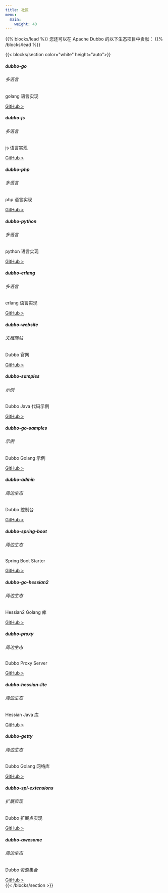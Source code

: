```yaml
---
title: 社区
menu:
  main:
    weight: 40
---
```


<!--add blocks of content here to add more sections to the community page -->
{{% blocks/lead %}}
您还可以在 Apache Dubbo 的以下生态项目中贡献：
{{% /blocks/lead %}}

{{< blocks/section color="white" height="auto">}}
<div class="row container-fluid pb-5">
<div class="col-3">
    <div class="card" >
        <div class="card-body" >
            <h5 class="card-title">dubbo-go</h5>
            <h6 class="card-subtitle mb-2 text-muted">多语言</h6>
            <p class="card-text">golang 语言实现</p> 
            <a href="https://github.com/apache/dubbo-go" class="card-link text-primary">GitHub > </a>
        </div>
    </div>
</div>
<div class="col-3">
    <div class="card">
        <div class="card-body" >
            <h5 class="card-title">dubbo-js</h5>
            <h6 class="card-subtitle mb-2 text-muted">多语言</h6>
            <p class="card-text">js 语言实现</p> 
            <a href="https://github.com/apache/dubbo-js" class="card-link text-primary">GitHub > </a>
        </div>
    </div>
</div>
<div class="col-3">
    <div class="card">
        <div class="card-body" >
            <h5 class="card-title">dubbo-php</h5>
            <h6 class="card-subtitle mb-2 text-muted">多语言</h6>
            <p class="card-text">php 语言实现</p> 
            <a href="https://github.com/apache/dubbo-php-framework" class="card-link text-primary">GitHub > </a>
        </div>
    </div>
</div>
<div class="col-3">
    <div class="card">
        <div class="card-body" >
            <h5 class="card-title">dubbo-python</h5>
            <h6 class="card-subtitle mb-2 text-muted">多语言</h6>
            <p class="card-text">python 语言实现</p> 
            <a href="https://github.com/apache/dubbo-python" class="card-link text-primary">GitHub > </a>
        </div>
    </div>
</div>
</div>

<div class="row container-fluid pb-5">
<div class="col-3">
    <div class="card" >
        <div class="card-body" >
            <h5 class="card-title">dubbo-erlang</h5>
            <h6 class="card-subtitle mb-2 text-muted">多语言</h6>
            <p class="card-text">erlang 语言实现</p> 
            <a href="https://github.com/apache/dubbo-erlang" class="card-link text-primary">GitHub > </a>
        </div>
    </div>
</div>
<div class="col-3">
    <div class="card">
        <div class="card-body" >
            <h5 class="card-title">dubbo-website</h5>
            <h6 class="card-subtitle mb-2 text-muted">文档网站</h6>
            <p class="card-text">Dubbo 官网</p> 
            <a href="https://github.com/apache/dubbo-website" class="card-link text-primary">GitHub > </a>
        </div>
    </div>
</div>
<div class="col-3">
    <div class="card">
        <div class="card-body" >
            <h5 class="card-title">dubbo-samples</h5>
            <h6 class="card-subtitle mb-2 text-muted">示例</h6>
            <p class="card-text">Dubbo Java 代码示例</p> 
            <a href="https://github.com/apache/dubbo-samples" class="card-link text-primary">GitHub > </a>
        </div>
    </div>
</div>
<div class="col-3">
    <div class="card">
        <div class="card-body" >
            <h5 class="card-title">dubbo-go-samples</h5>
            <h6 class="card-subtitle mb-2 text-muted">示例</h6>
            <p class="card-text">Dubbo Golang 示例</p> 
            <a href="https://github.com/apache/dubbo-go-samples" class="card-link text-primary">GitHub > </a>
        </div>
    </div>
</div>
</div>

<div class="row container-fluid pb-5">
<div class="col-3">
    <div class="card" >
        <div class="card-body" >
            <h5 class="card-title">dubbo-admin</h5>
            <h6 class="card-subtitle mb-2 text-muted">周边生态</h6>
            <p class="card-text">Dubbo 控制台</p> 
            <a href="https://github.com/apache/dubbo-admin" class="card-link text-primary">GitHub > </a>
        </div>
    </div>
</div>
<div class="col-3">
    <div class="card">
        <div class="card-body" >
            <h5 class="card-title">dubbo-spring-boot</h5>
            <h6 class="card-subtitle mb-2 text-muted">周边生态</h6>
            <p class="card-text">Spring Boot Starter</p> 
            <a href="https://github.com/apache/dubbo-spring-boot-project" class="card-link text-primary">GitHub > </a>
        </div>
    </div>
</div>
<div class="col-3">
    <div class="card">
        <div class="card-body" >
            <h5 class="card-title">dubbo-go-hessian2</h5>
            <h6 class="card-subtitle mb-2 text-muted">周边生态</h6>
            <p class="card-text">Hessian2 Golang 库</p> 
            <a href="https://github.com/apache/dubbo-go-hessian2" class="card-link text-primary">GitHub > </a>
        </div>
    </div>
</div>
<div class="col-3">
    <div class="card">
        <div class="card-body" >
            <h5 class="card-title">dubbo-proxy</h5>
            <h6 class="card-subtitle mb-2 text-muted">周边生态</h6>
            <p class="card-text">Dubbo Proxy Server</p> 
            <a href="https://github.com/apache/dubbo-proxy" class="card-link text-primary">GitHub > </a>
        </div>
    </div>
</div>
</div>

<div class="row container-fluid pb-5">
<div class="col-3">
    <div class="card" >
        <div class="card-body" >
            <h5 class="card-title">dubbo-hessian-lite</h5>
            <h6 class="card-subtitle mb-2 text-muted">周边生态</h6>
            <p class="card-text">Hessian Java 库</p> 
            <a href="https://github.com/apache/dubbo-hessian-lite" class="card-link text-primary">GitHub > </a>
        </div>
    </div>
</div>
<div class="col-3">
    <div class="card">
        <div class="card-body" >
            <h5 class="card-title">dubbo-getty</h5>
            <h6 class="card-subtitle mb-2 text-muted">周边生态</h6>
            <p class="card-text">Dubbo Golang 网络库</p> 
            <a href="https://github.com/apache/dubbo-getty" class="card-link text-primary">GitHub > </a>
        </div>
    </div>
</div>
<div class="col-3">
    <div class="card">
        <div class="card-body" >
            <h5 class="card-title">dubbo-spi-extensions</h5>
            <h6 class="card-subtitle mb-2 text-muted">扩展实现</h6>
            <p class="card-text">Dubbo 扩展点实现</p> 
            <a href="https://github.com/apache/dubbo-spi-extensions" class="card-link text-primary">GitHub > </a>
        </div>
    </div>
</div>
<div class="col-3">
    <div class="card">
        <div class="card-body" >
            <h5 class="card-title">dubbo-awesome</h5>
            <h6 class="card-subtitle mb-2 text-muted">周边生态</h6>
            <p class="card-text">Dubbo 资源集合</p> 
            <a href="https://github.com/apache/dubbo-awesome" class="card-link text-primary">GitHub > </a>
        </div>
    </div>
</div>
</div>
{{< /blocks/section >}}

